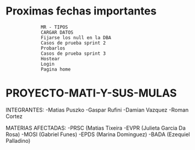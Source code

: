 # Proximas fechas importantes 

                 MR - TIPOS
                 CARGAR DATOS 
                 Fijarse los null en la DBA
                 Casos de prueba sprint 2
                 Probarlos 
                 Casos de prueba sprint 3
                 Hostear 
                 Login 
                 Pagina home 

# PROYECTO-MATI-Y-SUS-MULAS

INTEGRANTES: 
-Matias Puszko
-Gaspar Rufini
-Damian Vazquez
-Roman Cortez

MATERIAS AFECTADAS:
-PRSC (Matias Tixeira
-EVPR (Julieta Garcia Da Rosa)
-MOSI (Gabriel Funes)
-EPDS (Marina Dominguez)
-BADA (Ezequiel Palladino)
